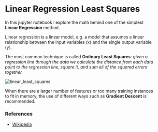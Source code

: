 # Linear Regression Least Squares

In this jupyter notebook I explore the math behind one of the simplest **Linear Regression** method.

Linear regression is a linear model, e.g. a model that assumes a linear relationship between the input variables (x) and the single output variable (y).

The most common technique is called **Ordinary Least Squares**:
*given a regression line through the data we calculate the distance from each data point to the regression line, square it, and sum all of the squared errors together.*

![linear_least_squares](https://upload.wikimedia.org/wikipedia/commons/3/3a/Linear_regression.svg)

When there are a larger number of features or too many training instances to fit in memory, the use of different ways such as **Gradient Descent** is recommended.

### References
- [Wikipedia](https://en.wikipedia.org/wiki/Linear_least_squares)
